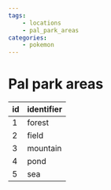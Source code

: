 ```yaml
---
tags:
    - locations
    - pal_park_areas
categories:
    - pokemon
---
```


# Pal park areas

| id | identifier |
|----|------------|
| 1  | forest     |
| 2  | field      |
| 3  | mountain   |
| 4  | pond       |
| 5  | sea        |
